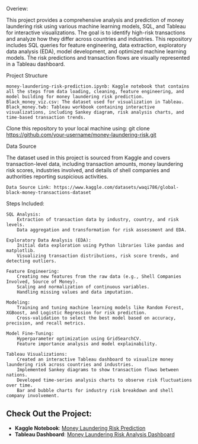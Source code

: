 Overiew: 

This project provides a comprehensive analysis and prediction of money laundering risk using various machine learning models, SQL, and Tableau for interactive visualizations. 
The goal is to identify high-risk transactions and analyze how they differ across countries and industries. 
This repository includes SQL queries for feature engineering, data extraction, exploratory data analysis (EDA), model development, and optimized machine learning models. 
The risk predictions and transaction flows are visually represented in a Tableau dashboard.

Project Structure

    money-laundering-risk-prediction.ipynb: Kaggle notebook that contains all the steps from data loading, cleaning, feature engineering, and model building for money laundering risk prediction.
    Black_money_viz.csv: The dataset used for visualization in Tableau.
    Black_money.twb: Tableau workbook containing interactive visualizations, including Sankey diagram, risk analysis charts, and time-based transaction trends.

Clone this repository to your local machine using: git clone https://github.com/your-username/money-laundering-risk.git

Data Source

The dataset used in this project is sourced from Kaggle and covers transaction-level data, including transaction amounts, money laundering risk scores, industries involved, and details of shell companies and authorities reporting suspicious activities.

    Data Source Link: https://www.kaggle.com/datasets/waqi786/global-black-money-transactions-dataset

Steps Included:

    SQL Analysis:
        Extraction of transaction data by industry, country, and risk levels.
        Data aggregation and transformation for risk assessment and EDA.

    Exploratory Data Analysis (EDA):
        Initial data exploration using Python libraries like pandas and matplotlib.
        Visualizing transaction distributions, risk score trends, and detecting outliers.

    Feature Engineering:
        Creating new features from the raw data (e.g., Shell Companies Involved, Source of Money).
        Scaling and normalization of continuous variables.
        Handling missing values and data imputation.

    Modeling:
        Training and tuning machine learning models like Random Forest, XGBoost, and Logistic Regression for risk prediction.
        Cross-validation to select the best model based on accuracy, precision, and recall metrics.

    Model Fine-Tuning:
        Hyperparameter optimization using GridSearchCV.
        Feature importance analysis and model explainability.

    Tableau Visualizations:
        Created an interactive Tableau dashboard to visualize money laundering risk across countries and industries.
        Implemented Sankey diagrams to show transaction flows between nations.
        Developed time-series analysis charts to observe risk fluctuations over time.
        Bar and bubble charts for industry risk breakdown and shell company involvement.
## Check Out the Project:

- **Kaggle Notebook**: [Money Laundering Risk Prediction](https://www.kaggle.com/code/charit1011/money-laundering-risk-prediction)
- **Tableau Dashboard**: [Money Laundering Risk Analysis Dashboard](https://public.tableau.com/views/MoneyLaunderingRiskAnalysisPredictiveDashboard/Dashboard1?:language=en-US&publish=yes&:sid=&:redirect=auth&:display_count=n&:origin=viz_share_link)
